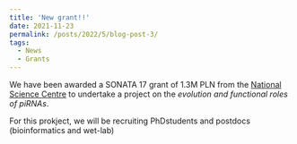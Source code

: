 ```yaml
---
title: 'New grant!!'
date: 2021-11-23
permalink: /posts/2022/5/blog-post-3/
tags:
  - News
  - Grants
---
```


We have been awarded a SONATA 17 grant of 1.3M PLN  from the [National Science Centre](https://www.ncn.gov.pl/) to undertake a project on the *evolution and functional roles of piRNAs*.

For this prokject, we will be recruiting PhDstudents and postdocs (bioinformatics and wet-lab)



